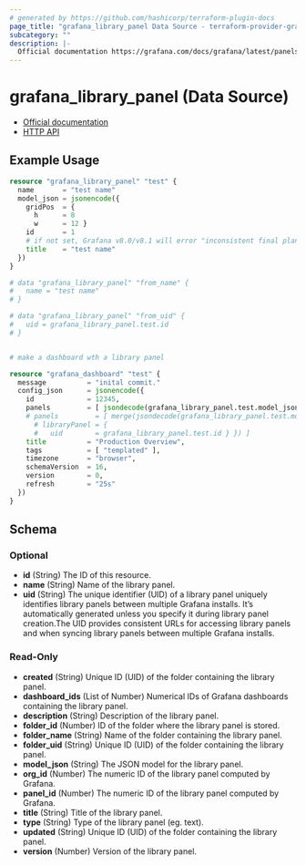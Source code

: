 ```yaml
---
# generated by https://github.com/hashicorp/terraform-plugin-docs
page_title: "grafana_library_panel Data Source - terraform-provider-grafana"
subcategory: ""
description: |-
  Official documentation https://grafana.com/docs/grafana/latest/panels/panel-library/HTTP API https://grafana.com/docs/grafana/latest/http_api/library_element/#library-element-api
---
```


# grafana_library_panel (Data Source)

* [Official documentation](https://grafana.com/docs/grafana/latest/panels/panel-library/)
* [HTTP API](https://grafana.com/docs/grafana/latest/http_api/library_element/#library-element-api)

## Example Usage

```terraform
resource "grafana_library_panel" "test" {
  name       = "test name"
  model_json = jsonencode({
    gridPos  = {
      h      = 8
      w      = 12 }
    id       = 1
    # if not set, Grafana v8.0/v8.1 will error "inconsistent final plan" in dashboard resource
    title    = "test name"
  })
}

# data "grafana_library_panel" "from_name" {
#   name = "test name"
# }

# data "grafana_library_panel" "from_uid" {
#   uid = grafana_library_panel.test.id
# }


# make a dashboard wth a library panel

resource "grafana_dashboard" "test" {
  message          = "inital commit."
  config_json      = jsonencode({
    id             = 12345,
    panels         = [ jsondecode(grafana_library_panel.test.model_json) ]
    # panels         = [ merge(jsondecode(grafana_library_panel.test.model_json), {
      # libraryPanel = {
      #   uid        = grafana_library_panel.test.id } }) ]
    title          = "Production Overview",
    tags           = [ "templated" ],
    timezone       = "browser",
    schemaVersion  = 16,
    version        = 0,
    refresh        = "25s"
  })
}
```

<!-- schema generated by tfplugindocs -->
## Schema

### Optional

- **id** (String) The ID of this resource.
- **name** (String) Name of the library panel.
- **uid** (String) The unique identifier (UID) of a library panel uniquely identifies library panels between multiple Grafana installs. It’s automatically generated unless you specify it during library panel creation.The UID provides consistent URLs for accessing library panels and when syncing library panels between multiple Grafana installs.

### Read-Only

- **created** (String) Unique ID (UID) of the folder containing the library panel.
- **dashboard_ids** (List of Number) Numerical IDs of Grafana dashboards containing the library panel.
- **description** (String) Description of the library panel.
- **folder_id** (Number) ID of the folder where the library panel is stored.
- **folder_name** (String) Name of the folder containing the library panel.
- **folder_uid** (String) Unique ID (UID) of the folder containing the library panel.
- **model_json** (String) The JSON model for the library panel.
- **org_id** (Number) The numeric ID of the library panel computed by Grafana.
- **panel_id** (Number) The numeric ID of the library panel computed by Grafana.
- **title** (String) Title of the library panel.
- **type** (String) Type of the library panel (eg. text).
- **updated** (String) Unique ID (UID) of the folder containing the library panel.
- **version** (Number) Version of the library panel.


